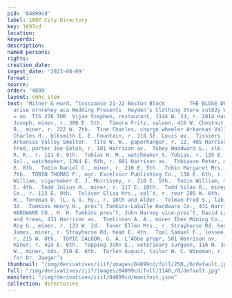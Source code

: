 ```yaml
---
pid: '04899cd'
label: 1897 City Directory
key: 1897cd
location: 
keywords: 
description: 
named_persons: 
rights: 
creation_date: 
ingest_date: '2023-08-09'
format: 
source: 
order: '4899'
layout: cmhc_item
text: 'Milner & Hurd, “txsczaxce 21-22 Boston Block        THE BLOSE DRUG CO, soisty
  arise ornrehey aca Wedding Presents  Hayden’s Clothing Store sut82y Wore. Where  =
  = oo  TIS 276 TOR  Vijan Stephen, restaurant, 1144 W. 2d, r. 2014 Harrison ay,  Timmons
  Joseph, miner, r. 300 E. 5th.  Timora Fritz, saloon, 416 W. Chestnut.  Tindale John
  B., miner, r. 322 W. 7th.  Tine Charles, charge wheeler Arkansas Valley Smelter.  Tippett
  Charles H., blksmith I. E. Fountain, r. 218 St. Louis av.  Tissiers Julius, wks.
  Arkansas Valley Smelter.  Tite W. W., paperhanger, r. 12, 405 Harrison av.  Tobbert
  Fred, porter Joe Golob, r. 101 Harrison av.  Tobey Woodward &., clk. D. & R. G.
  R. R., r. 111 E. 9th.  Tobias H. M., watchmaker S. Tobias, r. 135 E. 9th.  Tobias
  Sol., watchmaker, 1364 E. 6th, r. 601 Harrison av.  Tobiason Peter, miner, r. 710
  E. 8th.  Tobin Daniel C., miner, r. 210 E. 5th.  Tobin Margaret Mrs., r. 710 E.
  7th.  TOBIN THOMAS P., mgr. Excelsior Publishing Co., 130 E. 6th, r. 200 W. 6th.  Tobin
  William, cigarmaker E. J. Morrissey, r. 210 E. 5th.  Tobin William, miner, r. 213
  E. 4th.  Todd Julius H., miner, r. 117 E. 10th.  Todd Silas B., miner Mahala Mining
  Co., r. 113 E. 9th.  Toliver Eliza Mrs., col’d, r. rear 205 W. 6th.  Tolley George
  H., foreman D. lL. & G. Ry., r. 18th and Alder.  Tolman Fred S., lab, r. 117 W.
  3d.  Tomkins Henry H., pres’t Tomkins-LaSalle Hardware Co., 431 Harrison av.  TOMKINS-LaSALLE
  HARDWARE CO., H. H. Tomkins pres’t, John Harvey vice-pres’t, David LaSalle sec’y
  and treas, 431 Harrison av.  Tomlinson A. A., miner Ibex Mining Co., r. 204 E. 4th.  Tomlinson
  Roy G., miner, r. 123 W. 2d.  Toner Ellen Mrs., r. Strayhorse Rd. head EK. 4th.  Toner
  James, miner, r. Strayhorse Rd. head E. 4th.  Tool Samuel F., lessee Chip Mine,
  r. 215 W. 8th.  TOPIC SALOON, G. A. L’Abbe propr, 501 Harrison av.  Topf W. Fred,
  miner, r. 424 E. 6th.  Topping John E., veterinary surgeon, 116 W. 3d.  Torges S.
  W., miner, bds. 310 E. 6th.  Torlen August, tailor W. C. Wineman, r. 141 E. 3d.  Agent
  for Dr. Jaeger’s               '
thumbnail: "/img/derivatives/iiif/images/04899cd/full/250,/0/default.jpg"
full: "/img/derivatives/iiif/images/04899cd/full/1140,/0/default.jpg"
manifest: "/img/derivatives/iiif/04899cd/manifest.json"
collection: directories
---
```

